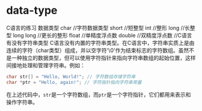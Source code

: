 # data-type
C语言的练习
数据类型
char        //字符数据类型
short       //短整型
int          //整形
long        //长整型
long long  //更长的整形
float       //单精度浮点数
double     //双精度浮点数
//C语言有没有字符串类型
C语言没有内置的字符串类型。在C语言中，字符串实质上是由连续的字符（char类型）组成，并以空字符'\0'作为结束标志的字符数组。虽然不是一种独立的数据类型，但可以使用字符指针来指向字符串数组的起始位置，这样间接地处理和管理字符串。例如：

```c
char str[] = "Hello, World!"; // 字符数组存储字符串
char *ptr = "Hello, again!"; // 字符指针指向字符串常量
```

在上述代码中，`str`是一个字符数组，而`ptr`是一个字符指针，它们都用来表示和操作字符串。
